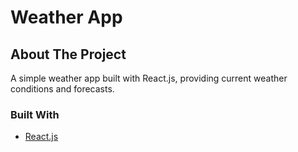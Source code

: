 # Weather App

## About The Project

A simple weather app built with React.js, providing current weather conditions and forecasts.

### Built With

-   [React.js](https://reactjs.org/)


